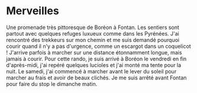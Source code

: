 # Merveilles

Une promenade très pittoresque de Boréon à Fontan. Les sentiers sont partout avec quelques refuges luxueux comme dans les Pyrénées. J'ai rencontré des trekkeurs sur mon chemin et me suis demandé pourquoi courir quand il n'y a pas d'urgence, comme un escargot dans un coquelicot ! J'arrive parfois à marcher sur une distance étonnamment longue, mais jamais à courir. Pour cette rando, je suis arrivé à Boréon le vendredi en fin d'après-midi, j'ai repéré quelques lucioles et j'ai monté ma tente pour la nuit. Le samedi, j'ai commencé à marcher avant le lever du soleil pour marcher au frais et avoir de beaux clichés. Je me suis arrêté avant Fontan pour faire du stop le dimanche matin.
